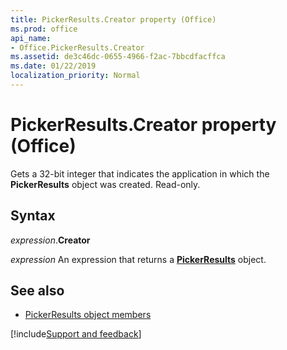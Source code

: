 ```yaml
---
title: PickerResults.Creator property (Office)
ms.prod: office
api_name:
- Office.PickerResults.Creator
ms.assetid: de3c46dc-0655-4966-f2ac-7bbcdfacffca
ms.date: 01/22/2019
localization_priority: Normal
---
```



# PickerResults.Creator property (Office)

Gets a 32-bit integer that indicates the application in which the **PickerResults** object was created. Read-only.


## Syntax

_expression_.**Creator**

_expression_ An expression that returns a **[PickerResults](Office.PickerResults.md)** object.


## See also

- [PickerResults object members](overview/Library-Reference/pickerresults-members-office.md)



[!include[Support and feedback](~/includes/feedback-boilerplate.md)]